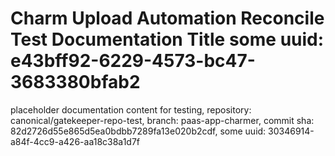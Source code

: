 # Charm Upload Automation Reconcile Test Documentation Title some uuid: e43bff92-6229-4573-bc47-3683380bfab2
 placeholder documentation content for testing,  repository: canonical/gatekeeper-repo-test,  branch: paas-app-charmer,  commit sha: 82d2726d55e865d5ea0bdbb7289fa13e020b2cdf,  some uuid: 30346914-a84f-4cc9-a426-aa18c38a1d7f